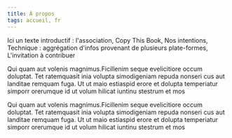 ```yaml
---
title: À propos
tags: accueil, fr
---
```


Ici un texte introductif : l'association, Copy This Book, Nos intentions, Technique : aggrégation d'infos provenant de plusieurs plate-formes, L'invitation à contribuer

Qui quam aut volenis magnimus.Ficillenim seque evelicitiore occum doluptat. Tet ratemquasit inia volupta simodigeniam repuda nonseri cus aut landitae remquam fuga. Ut ut maio estiaspid erore et dolupta temperiatur simporr orerumque id ut volum hilicat iuntinu stestrum et mos

Qui quam aut volenis magnimus.Ficillenim seque evelicitiore occum doluptat. Tet ratemquasit inia volupta simodigeniam repuda nonseri cus aut landitae remquam fuga. Ut ut maio estiaspid erore et dolupta temperiatur simporr orerumque id ut volum hilicat iuntinu stestrum et mos
